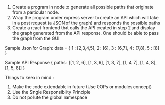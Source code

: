 1. Create a program in node to generate all possible paths that originate from a particular
node.
2. Wrap the program under express server to create an API which will take in a post
request (a JSON of the graph) and responds the possible paths
3. Create a react frontend that calls the API created in step 2 and display the graph
generated from the API response. One should be able to pass the graph from the GUI

Sample Json for Graph:
data = {
1 : [2,3,4,5],
2 : [6],
3 : [6,7],
4 : [7,8],
5 : [8]
}

Sample API Response
{
paths : [[1, 2, 6], [1, 3, 6], [1, 3, 7], [1, 4, 7], [1, 4, 8], [1, 5, 8]]
}

Things to keep in mind :
1. Make the code extendable in future (Use OOPs or modules concept)
2. Use the Single Responsibility Principle
3. Do not pollute the global namespace